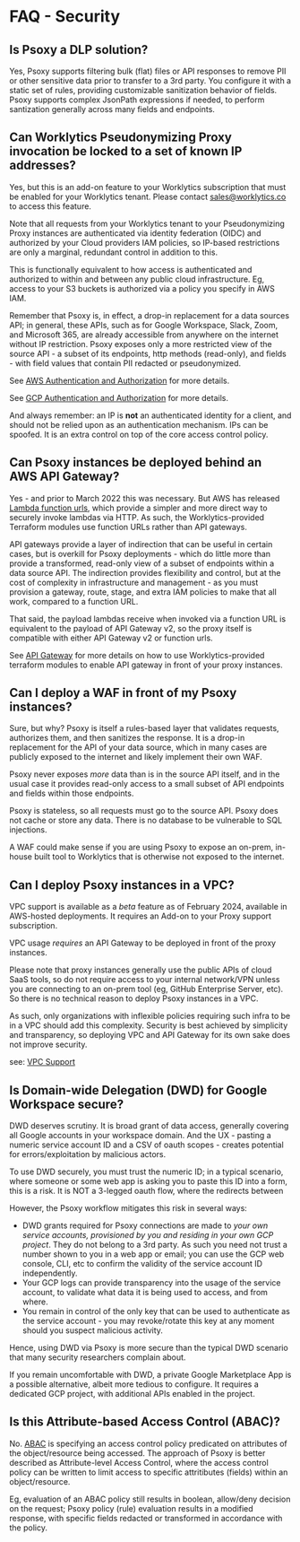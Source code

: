 # FAQ - Security

## Is Psoxy a DLP solution?

Yes, Psoxy supports filtering bulk (flat) files or API responses to remove PII or other sensitive data prior to transfer to a 3rd party. You configure it with a static set of rules, providing customizable sanitization behavior of fields. Psoxy supports complex JsonPath expressions if needed, to perform santization generally across many fields and endpoints.

## Can Worklytics Pseudonymizing Proxy invocation be locked to a set of known IP addresses?

Yes, but this is an add-on feature to your Worklytics subscription that must be enabled for your Worklytics tenant. Please contact [sales@worklytics.co](mailto:sales@worklytics.co) to access this feature.

Note that all requests from your Worklytics tenant to your Pseudonymizing Proxy instances are authenticated via identity federation (OIDC) and authorized by your Cloud providers IAM policies, so IP-based restrictions are only a marginal, redundant control in addition to this.

This is functionally equivalent to how access is authenticated and authorized to within and between any public cloud infrastructure. Eg, access to your S3 buckets is authorized via a policy you specify in AWS IAM.

Remember that Psoxy is, in effect, a drop-in replacement for a data sources API; in general, these APIs, such as for Google Workspace, Slack, Zoom, and Microsoft 365, are already accessible from anywhere on the internet without IP restriction. Psoxy exposes only a more restricted view of the source API - a subset of its endpoints, http methods (read-only), and fields - with field values that contain PII redacted or pseudonymized.

See [AWS Authentication and Authorization](aws/authentication-authorization.md) for more details.

See [GCP Authentication and Authorization](gcp/authentication-authorization.md) for more details.

And always remember: an IP is **not** an authenticated identity for a client, and should not be relied upon as an authentication mechanism. IPs can be spoofed. It is an extra control on top of the core access control policy.

## Can Psoxy instances be deployed behind an AWS API Gateway?

Yes - and prior to March 2022 this was necessary. But AWS has released [Lambda function urls](https://docs.aws.amazon.com/lambda/latest/dg/lambda-urls.html), which provide a simpler and more direct way to securely invoke lambdas via HTTP. As such, the Worklytics-provided Terraform modules use function URLs rather than API gateways.

API gateways provide a layer of indirection that can be useful in certain cases, but is overkill for Psoxy deployments - which do little more than provide a transformed, read-only view of a subset of endpoints within a data source API. The indirection provides flexibility and control, but at the cost of complexity in infrastructure and management - as you must provision a gateway, route, stage, and extra IAM policies to make that all work, compared to a function URL.

That said, the payload lambdas receive when invoked via a function URL is equivalent to the payload of API Gateway v2, so the proxy itself is compatible with either API Gateway v2 or function urls.

See [API Gateway](aws/guides/api-gateway.md) for more details on how to use Worklytics-provided terraform modules to enable API gateway in front of your proxy instances.

## Can I deploy a WAF in front of my Psoxy instances?

Sure, but why? Psoxy is itself a rules-based layer that validates requests, authorizes them, and then sanitizes the response. It is a drop-in replacement for the API of your data source, which in many cases are publicly exposed to the internet and likely implement their own WAF.

Psoxy never exposes _more_ data than is in the source API itself, and in the usual case it provides read-only access to a small subset of API endpoints and fields within those endpoints.

Psoxy is stateless, so all requests must go to the source API. Psoxy does not cache or store any data. There is no database to be vulnerable to SQL injections.

A WAF could make sense if you are using Psoxy to expose an on-prem, in-house built tool to Worklytics that is otherwise not exposed to the internet.

## Can I deploy Psoxy instances in a VPC?

VPC support is available as a *beta* feature as of February 2024, available in AWS-hosted deployments. It requires an Add-on to your Proxy support subscription.

VPC usage *requires* an API Gateway to be deployed in front of the proxy instances.

Please note that proxy instances generally use the public APIs of cloud SaaS tools, so do not require access to your internal network/VPN unless you are connecting to an on-prem tool (eg, GitHub Enterprise Server, etc).  So there is no technical reason to deploy Psoxy instances in a VPC.

As such, only organizations with inflexible policies requiring such infra to be in a VPC should add this complexity. Security is best achieved by simplicity and transparency, so deploying VPC and API Gateway for its own sake does not improve security.

see: [VPC Support](aws/guides/lambdas-on-vpc.md)

## Is Domain-wide Delegation (DWD) for Google Workspace secure?

DWD deserves scrutiny. It is broad grant of data access, generally covering all Google accounts in your workspace domain. And the UX - pasting a numeric service account ID and a CSV of oauth scopes - creates potential for errors/exploitation by malicious actors.

To use DWD securely, you must trust the numeric ID; in a typical scenario, where someone or some web app is asking you to paste this ID into a form, this is a risk. It is NOT a 3-legged oauth flow, where the redirects between

However, the Psoxy workflow mitigates this risk in several ways:

- DWD grants required for Psoxy connections are made to _your own service accounts, provisioned by you and residing in your own GCP project_. They do not belong to a 3rd party. As such you need not trust a number shown to you in a web app or email; you can use the GCP web console, CLI, etc to confirm the validity of the service account ID independently.
- Your GCP logs can provide transparency into the usage of the service account, to validate what data it is being used to access, and from where.
- You remain in control of the only key that can be used to authenticate as the service account - you may revoke/rotate this key at any moment should you suspect malicious activity.

Hence, using DWD via Psoxy is more secure than the typical DWD scenario that many security researchers complain about.

If you remain uncomfortable with DWD, a private Google Marketplace App is a possible alternative, albeit more tedious to configure. It requires a dedicated GCP project, with additional APIs enabled in the project.


## Is this Attribute-based Access Control (ABAC)?
No. [ABAC](https://en.wikipedia.org/wiki/Attribute-based_access_control) is specifying an access control policy predicated on attributes of the object/resource being accessed. The approach of Psoxy is better described as Attribute-level Access Control, where the access control policy can be written to limit access to specific attritibutes (fields) within an object/resource.

Eg, evaluation of an ABAC policy still results in boolean, allow/deny decision on the request; Psoxy policy (rule) evaluation results in a modified response, with specific fields redacted or transformed in accordance with the policy.
